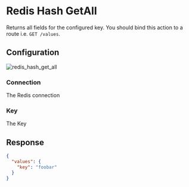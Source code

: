 
# Redis Hash GetAll

Returns all fields for the configured key. You should bind this action to a route i.e. `GET /values`.

## Configuration

![redis_hash_get_all](/img/backend/api/action/redis_hash_get_all.png)

### Connection

The Redis connection

### Key

The Key

## Response

```json
{
  "values": {
    "key": "foobar"
  }
}
```
